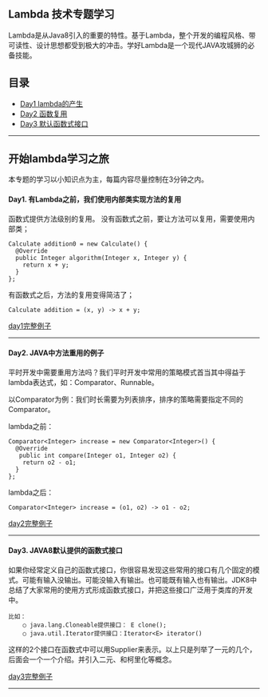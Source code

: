 ## Lambda 技术专题学习

Lambda是从Java8引入的重要的特性。基于Lambda，整个开发的编程风格、带可读性、设计思想都受到极大的冲击。学好Lambda是一个现代JAVA攻城狮的必备技能。

## 目录

* [Day1 lambda的产生](#day1)
* [Day2 函数复用](#day2)
* [Day3 默认函数式接口](#day3)

---

## 开始lambda学习之旅

本专题的学习以小知识点为主，每篇内容尽量控制在3分钟之内。

#### <a id="day1">Day1. 有Lambda之前，我们使用内部类实现方法的复用</a>

函数式提供方法级别的复用。
没有函数式之前，要让方法可以复用，需要使用内部类；
```
Calculate addition0 = new Calculate() {
  @Override
  public Integer algorithm(Integer x, Integer y) {
    return x + y;
  }
};
```

有函数式之后，方法的复用变得简洁了；

```
Calculate addition = (x, y) -> x + y;
```

[day1]: https://github.com/wzdacyl/lambda/blob/master/src/test/java/com/ibm/leo/share/lambda/Day1_basic.java "basic"
[day1完整例子][day1]

***

#### <a id="day2">Day2. JAVA中方法重用的例子</a>

平时开发中需要重用方法吗？我们平时开发中常用的策略模式首当其中得益于lambda表达式，如：Comparator、Runnable。

以Comparator为例：我们时长需要为列表排序，排序的策略需要指定不同的Comparator。

lambda之前：

```
Comparator<Integer> increase = new Comparator<Integer>() {
  @Override
   public int compare(Integer o1, Integer o2) {
    return o2 - o1;
  }
};

```

lambda之后：
```
Comparator<Integer> increase = (o1, o2) -> o1 - o2;
```

[day2]: https://github.com/wzdacyl/lambda/blob/master/src/test/java/com/ibm/leo/share/lambda/Day2_compare.java "compare"
[day2完整例子][day2]

***

#### <a id="day3">Day3. JAVA8默认提供的函数式接口</a>

如果你经常定义自己的函数式接口，你很容易发现这些常用的接口有几个固定的模式。可能有输入没输出。可能没输入有输出。也可能既有输入也有输出。JDK8中总结了大家常用的使用方式形成函数式接口，并把这些接口广泛用于类库的开发中。

	比如：
		○ java.lang.Cloneable提供接口： E clone();
		○ java.util.Iterator提供接口：Iterator<E> iterator()

这样的2个接口在函数式中可以用Supplier<T>来表示。以上只是列举了一元的几个，后面会一个一个介绍。并引入二元、和柯里化等概念。

[day3]: https://github.com/wzdacyl/lambda/blob/master/src/test/java/com/ibm/leo/share/lambda/Day3_Default_Lambda_Functional_Interface.java "default lambda interface"
[day3完整例子][day3]

***